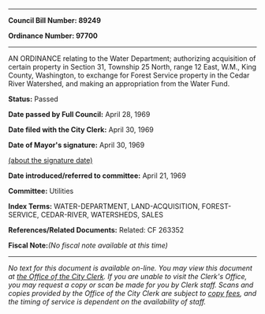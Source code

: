 

********

**Council Bill Number: 89249**
   
**Ordinance Number: 97700**
********

 AN ORDINANCE relating to the Water Department; authorizing acquisition of certain property in Section 31, Township 25 North, range 12 East, W.M., King County, Washington, to exchange for Forest Service property in the Cedar River Watershed, and making an appropriation from the Water Fund.

**Status:** Passed
   
**Date passed by Full Council:** April 28, 1969
   
**Date filed with the City Clerk:** April 30, 1969
   
**Date of Mayor's signature:** April 30, 1969
   
[(about the signature date)](/~public/approvaldate.htm)
   
   
   
**Date introduced/referred to committee:** April 21, 1969
   
**Committee:** Utilities
   
   
**Index Terms:** WATER-DEPARTMENT, LAND-ACQUISITION, FOREST-SERVICE, CEDAR-RIVER, WATERSHEDS, SALES

**References/Related Documents:** Related: CF 263352

**Fiscal Note:**_(No fiscal note available at this time)_
********

_No text for this document is available on-line. You may view this document at [the Office of the City Clerk](http://www.seattle.gov/leg/clerk/contactUs.htm). If you are unable to visit the Clerk's Office, you may request a copy or scan be made for you by Clerk staff. Scans and copies provided by the Office of the City Clerk are subject to [copy fees](http://clerk.seattle.gov/~public/clerkfees.htm), and the timing of service is dependent on the availability of staff._

